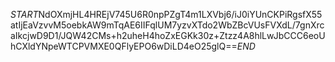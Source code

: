 $START$NdOXmjHL4HREjV745U6R0npPZgT4m1LXVbj6/iJ0iYUnCKPiRgsfX55atIjEaVzvvM5oebkAW9mTqAE6IIFqlUM7yzvXTdo2WbZBcVUsFVXdL/7gnXrcaIkcjwD9D1/JQW42CMs+h2uheH4hoZxEGKk30z+Ztzz4A8hlLwJbCCC6eoUhCXldYNpeWTCPVMXE0QFlyEPO6wDiLD4eO25glQ==$END$